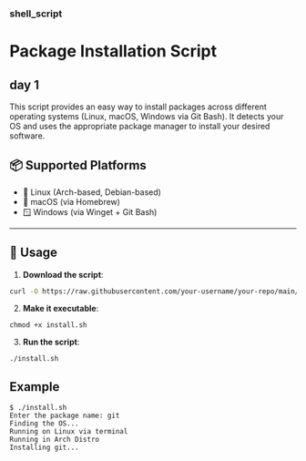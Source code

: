 ### shell_script

# Package Installation Script
## day 1

This script provides an easy way to install packages across different operating systems (Linux, macOS, Windows via Git Bash). It detects your OS and uses the appropriate package manager to install your desired software.

## 📦 Supported Platforms

- 🐧 Linux (Arch-based, Debian-based)
- 🍎 macOS (via Homebrew)
- 🪟 Windows (via Winget + Git Bash)

---

## 🚀 Usage

1. **Download the script**:

```bash
curl -O https://raw.githubusercontent.com/your-username/your-repo/main/install.sh
```
2. **Make it executable**:

```
chmod +x install.sh
```
3. **Run the script**:

```
./install.sh
```
## Example 

```
$ ./install.sh
Enter the package name: git
Finding the OS...
Running on Linux via terminal
Running in Arch Distro
Installing git...
```
